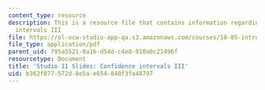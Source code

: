 ```yaml
---
content_type: resource
description: This is a resource file that contains information regarding confidence
  intervals III
file: https://ol-ocw-studio-app-qa.s3.amazonaws.com/courses/18-05-introduction-to-probability-and-statistics-spring-2014/b362f877572d8e5ae654840f3fa48797_MIT18_05S14_studio11_slides.pdf
file_type: application/pdf
parent_uid: 795a5521-0a16-d54d-c4e8-910a0c21496f
resourcetype: Document
title: 'Studio 11 Slides: Confidence intervals III'
uid: b362f877-572d-8e5a-e654-840f3fa48797
---
```

